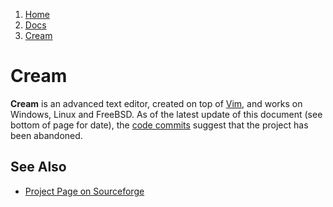 <!-- -
Title: Cream
Description: Cream advanced text editor
First Published: 2012-02-08
Last Updated: 2015-08-10
- -->

<ol class="breadcrumb" itemprop="breadcrumb">
	<li><a href="/">Home</a></li>
	<li><a href="/docs/">Docs</a></li>
	<li><a href="/docs/cream.html">Cream</a></li>
</ol>

Cream 
=====

**Cream** is an advanced text editor, created on top of [Vim](/docs/vim.html), 
and works on Windows, Linux and FreeBSD. As of the latest update of this 
document (see bottom of page for date), the [code commits][cream-cvs] suggest 
that the project has been abandoned.

See Also
--------

*   [Project Page on Sourceforge](http://cream.sourceforge.net/)

<!-- Links -->
[cream-cvs]: http://cream.cvs.sourceforge.net/viewvc/cream/cream/ "Cream CVS"
